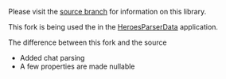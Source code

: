 Please visit the [source branch](https://github.com/barrett777/Heroes.ReplayParser) for information on this library.

This fork is being used the in the [HeroesParserData](https://github.com/koliva8245/HeroesParserData) application. 

The difference between this fork and the source
* Added chat parsing
* A few properties are made nullable
